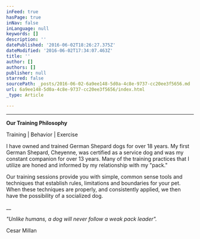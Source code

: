 ```yaml
---
inFeed: true
hasPage: true
inNav: false
inLanguage: null
keywords: []
description: ''
datePublished: '2016-06-02T18:26:27.375Z'
dateModified: '2016-06-02T17:34:07.463Z'
title: ''
author: []
authors: []
publisher: null
starred: false
sourcePath: _posts/2016-06-02-6a9ee148-5d0a-4c8e-9737-cc20ee3f5656.md
url: 6a9ee148-5d0a-4c8e-9737-cc20ee3f5656/index.html
_type: Article

---
```

****

**Our Training Philosophy**

Training | Behavior | Exercise 

I have owned and trained German Shepard dogs for over 18 years. My first German Shepard, Cheyenne, was certified as a service dog and was my constant companion for over 13 years. Many of the training practices that I utilize are honed and informed by my relationship with my "pack."

Our training sessions provide you with simple, common sense tools and techniques that establish rules, limitations and boundaries for your pet. When these techniques are properly, and consistently applied, we then have the possibility of a socialized dog. 

__

_"Unlike humans, a dog will never follow a weak pack leader"._

Cesar Millan